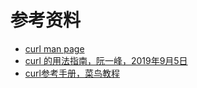 

# 参考资料

- [curl man page](https://curl.se/docs/manpage.html)
- [curl 的用法指南，阮一峰，2019年9月5日](https://www.ruanyifeng.com/blog/2019/09/curl-reference.html)
- [curl参考手册，菜鸟教程](https://www.gy328.com/ref/docs/curl.html)
